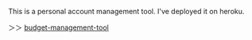 This is a personal account management tool.
I've deployed it on heroku.

＞＞ [budget-management-tool](https://budget-management-tool.herokuapp.com/ "budget-management-tool Home")